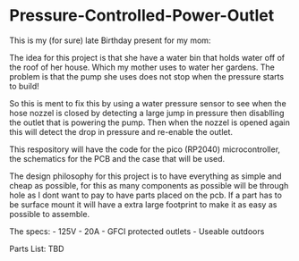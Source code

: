 # Pressure-Controlled-Power-Outlet
This is my (for sure) late Birthday present for my mom:

The idea for this project is that she have a water bin that holds water off of the roof of her house. Which my mother uses to water her gardens. The problem is that the pump she uses does not stop when the pressure starts to build!

So this is ment to fix this by using a water pressure sensor to see when the hose nozzel is closed by detecting a large jump in pressure then disablling the outlet that is powering the pump. Then when the nozzel is opened again this will detect the drop in pressure and re-enable the outlet.

This respository will have the code for the pico (RP2040) microcontroller, the schematics for the PCB and the case that will be used. 

The design philosophy for this project is to have everything as simple and cheap as possible, for this as many components as possible will be through hole as I dont want to pay to have parts placed on the pcb. If a part has to be surface mount it will have a extra large footprint to make it as easy as possible to assemble.

The specs:
    - 125V
    - 20A
    - GFCI protected outlets
    - Useable outdoors

Parts List:
    TBD

